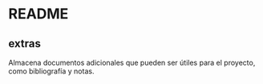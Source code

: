 # README
## extras

Almacena documentos adicionales que pueden ser útiles para el proyecto, como bibliografía y notas.
